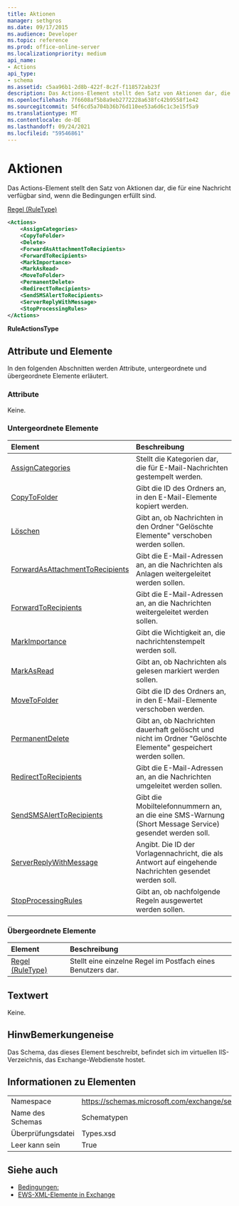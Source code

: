 ```yaml
---
title: Aktionen
manager: sethgros
ms.date: 09/17/2015
ms.audience: Developer
ms.topic: reference
ms.prod: office-online-server
ms.localizationpriority: medium
api_name:
- Actions
api_type:
- schema
ms.assetid: c5aa96b1-2d8b-422f-8c2f-f118572ab23f
description: Das Actions-Element stellt den Satz von Aktionen dar, die für eine Nachricht verfügbar sind, wenn die Bedingungen erfüllt sind.
ms.openlocfilehash: 7f6608af5b8a9eb2772228a638fc42b9558f1e42
ms.sourcegitcommit: 54f6cd5a704b36b76d110ee53a6d6c1c3e15f5a9
ms.translationtype: MT
ms.contentlocale: de-DE
ms.lasthandoff: 09/24/2021
ms.locfileid: "59546861"
---
```

# <a name="actions"></a>Aktionen

Das  Actions-Element stellt den Satz von Aktionen dar, die für eine Nachricht verfügbar sind, wenn die Bedingungen erfüllt sind. 
  
[Regel (RuleType)](rule-ruletype.md)
  
```XML
<Actions>
    <AssignCategories>
    <CopyToFolder>
    <Delete>
    <ForwardAsAttachmentToRecipients>
    <ForwardToRecipients>
    <MarkImportance>
    <MarkAsRead>
    <MoveToFolder>
    <PermanentDelete>
    <RedirectToRecipients>
    <SendSMSAlertToRecipients>
    <ServerReplyWithMessage>
    <StopProcessingRules>
</Actions>
```

 **RuleActionsType**
## <a name="attributes-and-elements"></a>Attribute und Elemente

In den folgenden Abschnitten werden Attribute, untergeordnete und übergeordnete Elemente erläutert.
  
### <a name="attributes"></a>Attribute

Keine.
  
### <a name="child-elements"></a>Untergeordnete Elemente

|**Element**|**Beschreibung**|
|:-----|:-----|
|[AssignCategories](assigncategories.md) <br/> |Stellt die Kategorien dar, die für E-Mail-Nachrichten gestempelt werden.  <br/> |
|[CopyToFolder](copytofolder.md) <br/> |Gibt die ID des Ordners an, in den E-Mail-Elemente kopiert werden.  <br/> |
|[Löschen](delete.md) <br/> |Gibt an, ob Nachrichten in den Ordner "Gelöschte Elemente" verschoben werden sollen.  <br/> |
|[ForwardAsAttachmentToRecipients](forwardasattachmenttorecipients.md) <br/> |Gibt die E-Mail-Adressen an, an die Nachrichten als Anlagen weitergeleitet werden sollen.  <br/> |
|[ForwardToRecipients](forwardtorecipients.md) <br/> |Gibt die E-Mail-Adressen an, an die Nachrichten weitergeleitet werden sollen.  <br/> |
|[MarkImportance](markimportance.md) <br/> |Gibt die Wichtigkeit an, die nachrichtenstempelt werden soll.  <br/> |
|[MarkAsRead](markasread.md) <br/> |Gibt an, ob Nachrichten als gelesen markiert werden sollen.  <br/> |
|[MoveToFolder](movetofolder.md) <br/> |Gibt die ID des Ordners an, in den E-Mail-Elemente verschoben werden.  <br/> |
|[PermanentDelete](permanentdelete.md) <br/> |Gibt an, ob Nachrichten dauerhaft gelöscht und nicht im Ordner "Gelöschte Elemente" gespeichert werden sollen.  <br/> |
|[RedirectToRecipients](redirecttorecipients.md) <br/> |Gibt die E-Mail-Adressen an, an die Nachrichten umgeleitet werden sollen.  <br/> |
|[SendSMSAlertToRecipients](sendsmsalerttorecipients.md) <br/> |Gibt die Mobiltelefonnummern an, an die eine SMS-Warnung (Short Message Service) gesendet werden soll.  <br/> |
|[ServerReplyWithMessage](serverreplywithmessage.md) <br/> |Angibt. Die ID der Vorlagennachricht, die als Antwort auf eingehende Nachrichten gesendet werden soll.  <br/> |
|[StopProcessingRules](stopprocessingrules.md) <br/> |Gibt an, ob nachfolgende Regeln ausgewertet werden sollen.  <br/> |
   
### <a name="parent-elements"></a>Übergeordnete Elemente

|**Element**|**Beschreibung**|
|:-----|:-----|
|[Regel (RuleType)](rule-ruletype.md) <br/> |Stellt eine einzelne Regel im Postfach eines Benutzers dar.  <br/> |
   
## <a name="text-value"></a>Textwert

Keine.
  
## <a name="remarks"></a>HinwBemerkungeneise

Das Schema, das dieses Element beschreibt, befindet sich im virtuellen IIS-Verzeichnis, das Exchange-Webdienste hostet.
  
## <a name="element-information"></a>Informationen zu Elementen

|||
|:-----|:-----|
|Namespace  <br/> |https://schemas.microsoft.com/exchange/services/2006/types  <br/> |
|Name des Schemas  <br/> |Schematypen  <br/> |
|Überprüfungsdatei  <br/> |Types.xsd  <br/> |
|Leer kann sein  <br/> |True  <br/> |
   
## <a name="see-also"></a>Siehe auch

- [Bedingungen:](conditions.md)
- [EWS-XML-Elemente in Exchange](ews-xml-elements-in-exchange.md)

